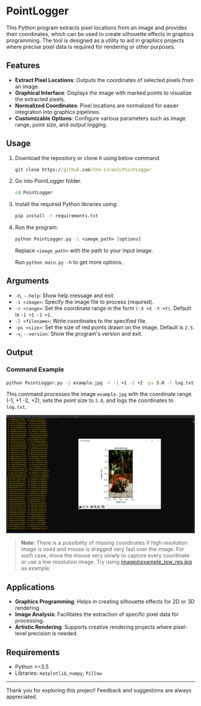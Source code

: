 # PointLogger

This Python program extracts pixel locations from an image and provides their coordinates, which can be used to create silhouette effects in graphics programming. The tool is designed as a utility to aid in graphics projects where precise pixel data is required for rendering or other purposes.

## Features

- **Extract Pixel Locations**: Outputs the coordinates of selected pixels from an image.
- **Graphical Interface**: Displays the image with marked points to visualize the extracted pixels.
- **Normalized Coordinates**: Pixel locations are normalized for easier integration into graphics pipelines.
- **Customizable Options**: Configure various parameters such as image range, point size, and output logging.

## Usage

1. Download the repository or clone it using below command.
	```bat
	git clone https://github.com/the-z3ron3/PointLogger
	```
2. Go into PointLogger folder.
	```bat
	cd PointLogger
	```
2. Install the required Python libraries using:
   ```bat
   pip install -r requirements.txt
   ```
3. Run the program:
   ```bat
   python PointLogger.py -i <image_path> [options]
   ```
   Replace `<image_path>` with the path to your input image.
   
   Run ```python main.py -h``` to get more options.

## Arguments

- `-h`, `--help`: Show help message and exit.
- `-i <image>`: Specify the image file to process (required).
- `-r <range>`: Set the coordinate range in the form `(-X +X -Y +Y)`. Default is `-1 +1 -1 +1`.
- `-l <filename>`: Write coordinates to the specified file.
- `-ps <size>`: Set the size of red points drawn on the image. Default is `2.5`.
- `-v`, `--version`: Show the program's version and exit.

## Output

### Command Example

```bat
python PointLogger.py -i example.jpg -r -1 +1 -2 +2 -ps 3.0 -l log.txt
```

This command processes the image `example.jpg` with the coordinate range (-1, +1 -2, +2), sets the point size to `3.0`, and logs the coordinates to `log.txt`.

![images\output.png](images\output.png)

> **Note:** There is a possibility of missing coordinates if high resolution image is used and mouse is dragged very fast over the image. For such case, move the mouse very slowly to capture every coordinate or use a low resolution image. Try using [images\example_low_res.jpg](images\example_low_res.jpg) as example.

## Applications

- **Graphics Programming**: Helps in creating silhouette effects for 2D or 3D rendering.
- **Image Analysis**: Facilitates the extraction of specific pixel data for processing.
- **Artistic Rendering**: Supports creative rendering projects where pixel-level precision is needed.

## Requirements

- Python >=3.5
- Libraries: `matplotlib`, `numpy`, `Pillow`

---

Thank you for exploring this project! Feedback and suggestions are always appreciated.

